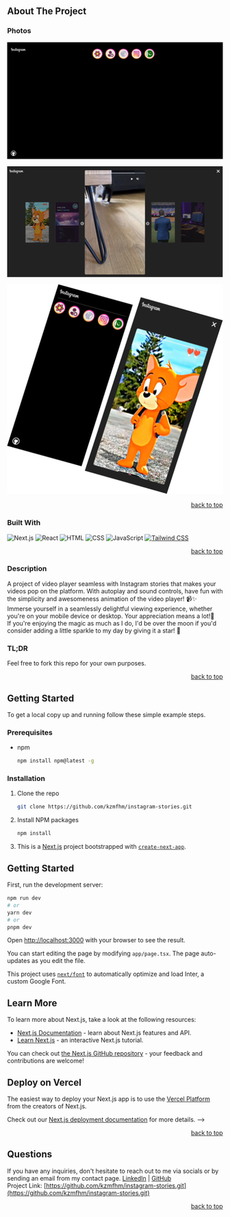 <a name="readme-top"></a>

## About The Project

### Photos

![My Instagram-Player Screen Shot](./public/images/instagram.png)

![My Instagram-Player Screen Shot](./public/images/stories.png)

![My Instagram-Player Screen Shot](./public/images/mobile-view.png)

<p align="right"><a href="#readme-top">back to top</a></p>
  
  ### Built With
  ![Next.js](https://img.shields.io/badge/Next.js-000000?style=for-the-badge&logo=next.js&logoColor=white)
  ![React](https://img.shields.io/badge/React-20232A?style=for-the-badge&logo=React&logoColor=61DAFB)
  ![HTML](https://img.shields.io/badge/HTML-5E5E5E?style=for-the-badge&logo=html5)
  ![CSS](https://img.shields.io/badge/CSS-1572B6?style=for-the-badge&logo=css3)
  ![JavaScript](https://img.shields.io/badge/JavaScript-F7DF1E?style=for-the-badge&logo=javascript)
  [![Tailwind CSS](https://img.shields.io/badge/Tailwind%20CSS-38B2AC?style=for-the-badge&logo=tailwind-css)](https://tailwindcss.com/)

  <p align="right"><a href="#readme-top">back to top</a></p>
  
  ### Description
  A project of video player seamless with Instagram stories that makes your videos pop on the platform. With autoplay and sound controls, have fun with the simplicity and awesomeness animation of the video player! 📹✨ Immerse yourself in a seamlessly delightful viewing experience, whether you're on your mobile device or desktop. Your appreciation means a lot!🌟
  <br/>
  If you're enjoying the magic as much as I do, I'd be over the moon if you'd consider adding a little sparkle to my day by giving it a star! 🌟

<h3>TL;DR</h3>
Feel free to fork this repo for your own purposes.

  <p align="right"><a href="#readme-top">back to top</a></p>

<!-- GETTING STARTED -->

## Getting Started

To get a local copy up and running follow these simple example steps.

### Prerequisites

- npm
  ```sh
  npm install npm@latest -g
  ```

### Installation

1. Clone the repo
   ```sh
   git clone https://github.com/kzmfhm/instagram-stories.git
   ```
2. Install NPM packages
   ```sh
   npm install
   ```
3. This is a [Next.js](https://nextjs.org/) project bootstrapped with [`create-next-app`](https://github.com/vercel/next.js/tree/canary/packages/create-next-app).

## Getting Started

First, run the development server:

```bash
npm run dev
# or
yarn dev
# or
pnpm dev
```

Open [http://localhost:3000](http://localhost:3000) with your browser to see the result.

You can start editing the page by modifying `app/page.tsx`. The page auto-updates as you edit the file.

This project uses [`next/font`](https://nextjs.org/docs/basic-features/font-optimization) to automatically optimize and load Inter, a custom Google Font.

## Learn More

To learn more about Next.js, take a look at the following resources:

- [Next.js Documentation](https://nextjs.org/docs) - learn about Next.js features and API.
- [Learn Next.js](https://nextjs.org/learn) - an interactive Next.js tutorial.

You can check out [the Next.js GitHub repository](https://github.com/vercel/next.js/) - your feedback and contributions are welcome!

## Deploy on Vercel

The easiest way to deploy your Next.js app is to use the [Vercel Platform](https://vercel.com/new?utm_medium=default-template&filter=next.js&utm_source=create-next-app&utm_campaign=create-next-app-readme) from the creators of Next.js.

Check out our [Next.js deployment documentation](https://nextjs.org/docs/deployment) for more details. -->

<p align="right"><a href="#readme-top">back to top</a></p>

<!-- QUESTIONS -->

## Questions

If you have any inquiries, don't hesitate to reach out to me via socials or by sending an email from my contact page.
<a href="https://www.linkedin.com/in/khuzaima-n-658b98268/">LinkedIn</a> | <a href="https://github.com/kzmfhm">GitHub</a><br/>
Project Link: [https://github.com/kzmfhm/instagram-stories.git](https://github.com/kzmfhm/instagram-stories.git)

<p align="right"><a href="#readme-top">back to top</a></p>
